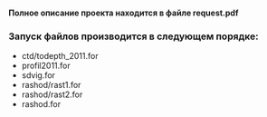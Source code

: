 #### Полное описание проекта находится в файле request.pdf

### Запуск файлов производится в следующем порядке:    
- ctd/todepth_2011.for
- profil2011.for
- sdvig.for
- rashod/rast1.for
- rashod/rast2.for
- rashod.for
